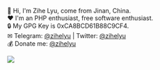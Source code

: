 👋 Hi, I'm Zihe Lyu, come from Jinan, China.<br/>
❤  I'm an PHP enthusiast, free software enthusiast.<br/>
🔒 My GPG Key is 0xCA8BCD61B88C9CF4.<br/>
✉ Telegram: [@zihelyu](https://t.me/zihelyu) | Twitter: [@zihelyu](https://twitter.com/zihelyu)<br/>
💰 Donate me: [@zihelyu](https://afdian.net/@zihelyu)

<img src="https://github-readme-stats.vercel.app/api?username=zihelyu&include_all_commits=true&count_private=false&bg_color=30,e96443,904e95&title_color=fff&text_color=fff">
